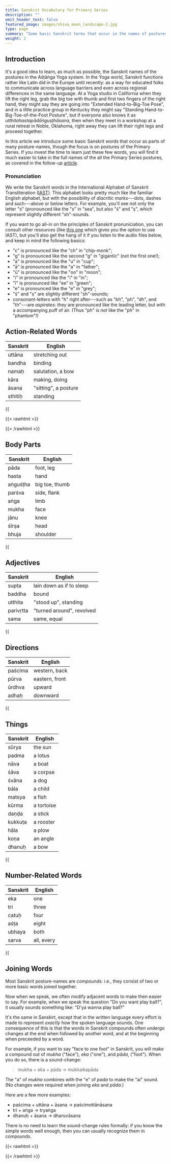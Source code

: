 ```yaml
---
title: Sanskrit Vocabulary for Primary Series
description: ""
omit_header_text: false
featured_image: images/shiva_moon_landscape-2.jpg
type: page
summary: "Some basic Sanskrit terms that occur in the names of postures, especially in the Primary Series."
weight: 2
---
```


## Introduction

It's a good idea to learn, as much as possible, the Sanskrit names of the postures in the Aśṭāṅga Yoga system.  In the Yoga world, Sanskrit functions rather like Latin did in the Europe until recently:  as a way for educated folks to communicate across language barriers and even across regional differences in the same language.  At a Yoga studio in California when they lift the right leg, grab the big toe with thumb and first two fingers of the right hand, they might say they are going into "Extended Hand-to-Big-Toe Pose", and in a little practice group in Kentucky they might say "Standing Hand-to-Big-Toe-of-the-Foot Posture", but if everyone also knows it as *utthitahastapādāṅguṣṭhāsana*, then when they meet in a workshop at a rural retreat in Noble, Oklahoma, right away they can lift their right legs and proceed together.

In this article we introduce some basic Sanskrit words that occur as parts of many posture-names, though the focus is on postures of the Primary Series.  If you invest the time to learn just these few words, you will find it much easier to take in the full names of the all the Primary Series postures, as covered in the follow-up <a href="articles/primary/">article</a>.

### Pronunciation

We write the Sanskrit words in the International Alphabet of Sanskrit Transliteration (<a href="https://en.wikipedia.org/wiki/International_Alphabet_of_Sanskrit_Transliteration" target="_blank">IAST</a>). This alphabet looks pretty much like the familiar English alphabet, but with the possibility of *diacritic marks*---dots, dashes and such---above or below letters.  For example, you'll see not only the letter "s" (pronounced like the "s" in "sea", but also "ś" and "ṣ", which represent slightly different "sh"-sounds.

If you want to go all-in on the principles of Sanskrit pronuniciation, you can consult other resources (like <a href="https://learnsanskrit.org/sounds/" target="_blank">this one</a> which gives you the option to use IAST), but you'll also get the hang of it if you listen to the audio files below, and keep in mind the following basics:

* "c" is pronounced like the "ch" in "chip-monk";
* "g" is pronounced like the second "g" in "gigantic" (not the first one!);
* "a" is pronounced like the "u" in "cup";
* "ā" is pronounced like the "a" in "father";
* "ū" is pronounced like the "oo" in "moon";
* "i" in pronounced like the "i" in "in";
* "ī" is pronounced like "ee" in "green";
* "e" is pronounced like the "e" in "grey";
* "ś" and "ṣ" are slightly different "sh"-sounds;
* consonant-letters with "h" right after---such as "bh", "ph", "dh", and "th"---are *aspirates*:  they are pronounced like the leading letter, but with a accompanying puff of air.  (Thus "ph" is *not* like the "ph" in "phantom"!)

## Action-Related Words

Sanskrit | English
-------- | ----------
uttāna | stretching out
bandha | binding
namaḥ | salutation, a bow
kāra | making, doing
āsana | "sitting", a posture
sthitiḥ | standing

{{<audio src="/audio/terms/action.m4a" span="3" title="Pronunciation">}}

{{< rawhtml >}}
<style>
th:hover {
  color: #AAA7EA;
}
</style>
{{< /rawhtml >}}

## Body Parts

Sanskrit | English
-------- | ----------
pāda | foot, leg
hasta | hand
aṅguśṭha | big toe, thumb
parśva | side, flank
aṅga | limb
mukha | face
jānu | knee
śīrṣa | head
bhuja | shoulder

{{<audio src="/audio/terms/body.m4a" span="3" title="Pronunciation">}}


## Adjectives

Sanskrit | English
-------- | ----------
supta | lain down as if to sleep
baddha | bound
utthita | "stood up", standing
parivṛtta | "turned around", revolved
sama | same, equal

{{<audio src="/audio/terms/adjectives.m4a" span="3" title="Pronunciation">}}


## Directions

Sanskrit | English
-------- | ----------
paścima | western, back
pūrva | eastern, front
ūrdhva | upward
adhaḥ | downward

{{<audio src="/audio/terms/directions.m4a" span="3" title="Pronunciation">}}


## Things

Sanskrit | English
-------- | ----------
sūrya | the sun
padma | a lotus
nāva | a boat
śāva | a corpse
śvāna | a dog
bāla | a child
matsya | a fish
kūrma | a tortoise
daṇḍa | a stick
kukkuṭa | a rooster
hāla | a plow
koṇa | an angle
dhanuḥ | a bow

{{<audio src="/audio/terms/things.m4a" span="3" title="Pronunciation">}}

## Number-Related Words

Sanskrit | English
-------- | ----------
eka | one
tri | three
catuḥ | four
aśṭa | eight
ubhaya | both
sarva | all, every

{{<audio src="/audio/terms/number.m4a" span="3" title="Pronunciation">}}


## Joining Words

Most Sanskrit posture-names are *compounds*:  i.e., they consist of two or more basic words joined together.

Now when we speak, we often modify adjacent words to make then easier to say.  For example, when we speak the question "Do you want play ball?", it usually sounds something like: "D'ya wanna play ball?"

It's the same in Sanskirt, except that in the written language every effort is made to represent *exactly* how the spoken language sounds.  One consequence of this is that the words in Sanskrit compounds often undergo changes at the end when followed by another word, and at the beginning when preceeded by a word.

For example, if you want to say "face to one foot" in Sanskrit, you will make a compound out of *mukha* ("face"), *eka* ("one"), and *pāda*, ("foot").  When you do so, there is a sound-change:

>mukha + eka + pāda -> mukhaikapāda

The "a" of *mukha* combines with the "e" of *pada* to make the "ai" sound. (No changes were required when joining *eka* and *pāda*.)

Here are a few more examples:

* paścima + uttāna + āsana -> paścimottānāsana
* tri + aṅga -> tryaṅga
* dhanuḥ + āsana -> dhanurāsana

There is no need to learn the sound-change rules formally:  if you know the simple words well enough, then you can usually recognize them in compounds.

{{< rawhtml >}}
<script>
    
/**************************************************
  * for tables where second column shows text when 
  * mouse hovers
  ************************************************/

function modifyColumn(table, columnIndex, language) {
    const headers = table.getElementsByTagName("th");
    headers[columnIndex].innerHTML = `${language} (click to hide)`;
    headers[columnIndex].addEventListener("click", function(e) {
        console.log("hello");
        const rows = table.getElementsByTagName('tr');
        for (let i = 0; i < rows.length; i++) {
            const cells = rows[i].getElementsByTagName('td');
            if (cells.length > columnIndex) {
              let elem = cells[columnIndex]
              let hidden = elem.style.visibility === "hidden";
              console.log(hidden);
              if (hidden) {
                elem.style.visibility = "visible";
                e.target.innerHTML = `${language} (click to hide)`;
              } else {
                elem.style.visibility = "hidden";
                e.target.innerHTML = `${language} (click to show)`;
              }
            }
          }
    });
    
  }

  const termTables = document.getElementsByTagName("table");
  for (let tab of termTables) {
    modifyColumn(tab, 0, "Sanskrit");
    modifyColumn(tab, 1, "English");
  }


</script>
{{< /rawhtml >}}

